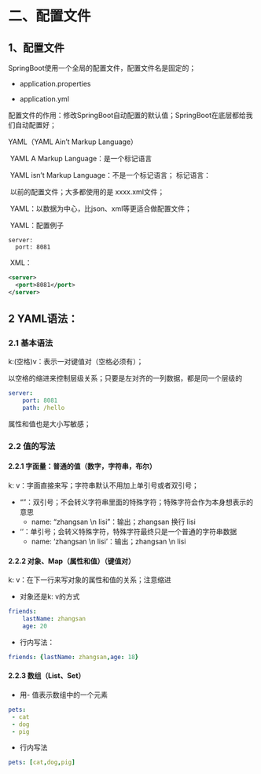 # 二、配置文件
## 1、配置文件
SpringBoot使用一个全局的配置文件，配置文件名是固定的；

- application.properties

- application.yml

配置文件的作用：修改SpringBoot自动配置的默认值；SpringBoot在底层都给我们自动配置好；

YAML（YAML Ain’t Markup Language）

​ YAML A Markup Language：是一个标记语言

​ YAML isn’t Markup Language：不是一个标记语言；
标记语言：

​ 以前的配置文件；大多都使用的是 xxxx.xml文件；

​ YAML：以数据为中心，比json、xml等更适合做配置文件；

​ YAML：配置例子

```
server:
  port: 8081
```
​ XML：

```xml
<server>
  <port>8081</port>
</server>
```
## 2 YAML语法：
### 2.1 基本语法
k:(空格)v：表示一对键值对（空格必须有）；

以空格的缩进来控制层级关系；只要是左对齐的一列数据，都是同一个层级的

```yaml
server:
    port: 8081
    path: /hello
```
属性和值也是大小写敏感；

### 2.2 值的写法
#### 2.2.1 字面量：普通的值（数字，字符串，布尔）
k: v：字面直接来写；字符串默认不用加上单引号或者双引号；
  -  “”：双引号；不会转义字符串里面的特殊字符；特殊字符会作为本身想表示的意思
      - name: “zhangsan \n lisi”：输出；zhangsan 换行 lisi
  - ‘’：单引号；会转义特殊字符，特殊字符最终只是一个普通的字符串数据
      - name: ‘zhangsan \n lisi’：输出；zhangsan \n lisi

#### 2.2.2 对象、Map（属性和值）（键值对）

k: v：在下一行来写对象的属性和值的关系；注意缩进
- 对象还是k: v的方式
```yaml
friends:
    lastName: zhangsan
    age: 20
```
- 行内写法：
```yaml
friends: {lastName: zhangsan,age: 18}
```
#### 2.2.3 数组（List、Set） 

- 用- 值表示数组中的一个元素
```yaml
pets:
 - cat
 - dog
 - pig
```
- 行内写法
```yaml
pets: [cat,dog,pig]
```